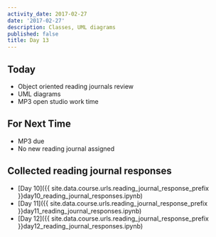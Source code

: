 ```yaml
---
activity_date: 2017-02-27
date: '2017-02-27'
description: Classes, UML diagrams
published: false
title: Day 13
---
```


## Today

* Object oriented reading journals review
* UML diagrams
* MP3 open studio work time

## For Next Time

* MP3 due
* No new reading journal assigned

## Collected reading journal responses

* [Day 10]({{ site.data.course.urls.reading_journal_response_prefix }}day10_reading_journal_responses.ipynb)
* [Day 11]({{ site.data.course.urls.reading_journal_response_prefix }}day11_reading_journal_responses.ipynb)
* [Day 12]({{ site.data.course.urls.reading_journal_response_prefix }}day12_reading_journal_responses.ipynb)
